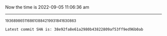 Now the time is 2022-09-05 11:06:36 am

---

<small>1936898651168610884219931841630863</small>

```txt
Latest commit SHA is: 38e92fa8e61a2980b43822809af53ff9ed96b0ab
```
